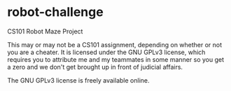 robot-challenge
===============

CS101 Robot Maze Project

This may or may not be a CS101 assignment, depending on whether or not you are a cheater. It is licensed under the GNU GPLv3 license, which requires you to attribute me and my teammates in some manner so you get a zero and we don't get brought up in front of judicial affairs.

The GNU GPLv3 license is freely available online.